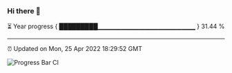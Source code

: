 ### Hi there 👋

⏳ Year progress { █████████▁▁▁▁▁▁▁▁▁▁▁▁▁▁▁▁▁▁▁▁▁ } 31.44 %

---

⏰ Updated on Mon, 25 Apr 2022 18:29:52 GMT

![Progress Bar CI](https://github.com/ZhaoGui/ZhaoGui/workflows/Progress%20Bar%20CI/badge.svg)
